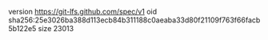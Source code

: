 version https://git-lfs.github.com/spec/v1
oid sha256:25e3026ba388d113ecb84b311188c0aeaba33d80f21109f763f66facb5b122e5
size 23013
